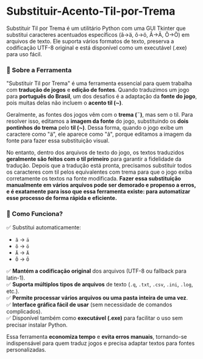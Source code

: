 # Substituir-Acento-Til-por-Trema
Substituir Til por Trema é um utilitário Python com uma GUI Tkinter que substitui caracteres acentuados específicos (ã→ä, õ→ö, Ã→Ä, Õ→Ö) em arquivos de texto. Ele suporta vários formatos de texto, preserva a codificação UTF-8 original e está disponível como um executável (.exe) para uso fácil. 

### 📌 Sobre a Ferramenta  
"Substituir Til por Trema" é uma ferramenta essencial para quem trabalha com **tradução de jogos** e **edição de fontes**. Quando traduzimos um jogo para **português do Brasil**, um dos desafios é a adaptação da **fonte do jogo**, pois muitas delas não incluem o **acento til (~)**.  

Geralmente, as fontes dos jogos vêm com o **trema (¨)**, mas sem o til. Para resolver isso, editamos a **imagem da fonte** do jogo, substituindo os **dois pontinhos do trema** pelo **til (~)**. Dessa forma, quando o jogo exibe um caractere como "ä", ele aparece como "ã", porque editamos a imagem da fonte para fazer essa substituição visual.  

No entanto, dentro dos arquivos de texto do jogo, os textos traduzidos **geralmente são feitos com o til primeiro** para garantir a fidelidade da tradução. Depois que a tradução está pronta, precisamos substituir todos os caracteres com til pelos equivalentes com trema para que o jogo exiba corretamente os textos na fonte modificada. **Fazer essa substituição manualmente em vários arquivos pode ser demorado e propenso a erros, e é exatamente para isso que essa ferramenta existe: para automatizar esse processo de forma rápida e eficiente.**  

### 🔹 Como Funciona?  
✅ Substitui automaticamente:  
- `ã` → `ä`  
- `õ` → `ö`  
- `Ã` → `Ä`  
- `Õ` → `Ö`  

✅ **Mantém a codificação original** dos arquivos (UTF-8 ou fallback para latin-1).  
✅ **Suporta múltiplos tipos de arquivos** de texto (`.q`, `.txt`, `.csv`, `.ini`, `.log`, etc.).  
✅ **Permite processar vários arquivos ou uma pasta inteira de uma vez**.  
✅ **Interface gráfica fácil de usar** (sem necessidade de comandos complicados).  
✅ Disponível também como **executável (.exe)** para facilitar o uso sem precisar instalar Python.  

Essa ferramenta **economiza tempo** e **evita erros manuais**, tornando-se indispensável para quem traduz jogos e precisa adaptar textos para fontes personalizadas.

